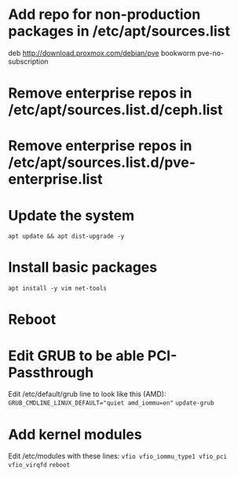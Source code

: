 # Add repo for non-production packages in /etc/apt/sources.list
deb http://download.proxmox.com/debian/pve bookworm pve-no-subscription

# Remove enterprise repos in /etc/apt/sources.list.d/ceph.list
# Remove enterprise repos in /etc/apt/sources.list.d/pve-enterprise.list

# Update the system
`apt update && apt dist-upgrade -y`

# Install basic packages
`apt install -y vim net-tools`

# Reboot

# Edit GRUB to be able PCI-Passthrough
Edit /etc/default/grub line to look like this (AMD):
`GRUB_CMDLINE_LINUX_DEFAULT="quiet amd_iommu=on"`
`update-grub`
# Add kernel modules
Edit /etc/modules with these lines:
`vfio
vfio_iommu_type1
vfio_pci
vfio_virqfd`
`reboot`


